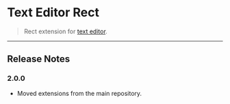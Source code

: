 Text Editor Rect
================

> Rect extension for [text editor](https://github.com/taufik-nurrohman/text-editor).

---

Release Notes
-------------

### 2.0.0

 - Moved extensions from the main repository.
